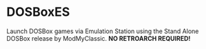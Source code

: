 # DOSBoxES
Launch DOSBox games via Emulation Station using the Stand Alone DOSBox release by ModMyClassic.
**NO RETROARCH REQUIRED!**
